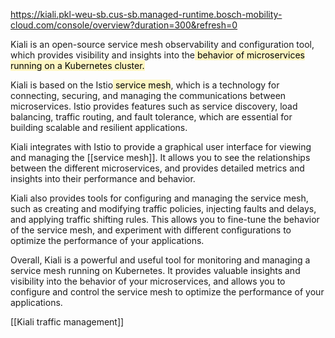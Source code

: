 https://kiali.pkl-weu-sb.cus-sb.managed-runtime.bosch-mobility-cloud.com/console/overview?duration=300&refresh=0

Kiali is an open-source service mesh observability and configuration tool, which provides visibility and insights into the<mark style="background: #FFF3A3A6;"> behavior of microservices running on a Kubernetes cluster.</mark>

Kiali is based on the Istio<mark style="background: #FFF3A3A6;"> service mesh</mark>, which is a technology for connecting, securing, and managing the communications between microservices. Istio provides features such as service discovery, load balancing, traffic routing, and fault tolerance, which are essential for building scalable and resilient applications.

Kiali integrates with Istio to provide a graphical user interface for viewing and managing the [[service mesh]]. It allows you to see the relationships between the different microservices, and provides detailed metrics and insights into their performance and behavior.

Kiali also provides tools for configuring and managing the service mesh, such as creating and modifying traffic policies, injecting faults and delays, and applying traffic shifting rules. This allows you to fine-tune the behavior of the service mesh, and experiment with different configurations to optimize the performance of your applications.

Overall, Kiali is a powerful and useful tool for monitoring and managing a service mesh running on Kubernetes. It provides valuable insights and visibility into the behavior of your microservices, and allows you to configure and control the service mesh to optimize the performance of your applications.

[[Kiali traffic management]]